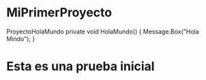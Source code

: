 # MiPrimerProyecto
ProyectoHolaMundo
private void HolaMundo()
{
  Message.Box("Hola Mindo");
}
# Esta es una prueba inicial
